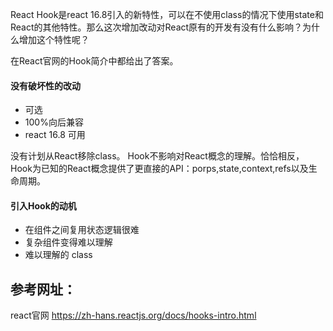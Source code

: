 React Hook是react 16.8引入的新特性，可以在不使用class的情况下使用state和React的其他特性。那么这次增加改动对React原有的开发有没有什么影响？为什么增加这个特性呢？

在React官网的Hook简介中都给出了答案。

#### 没有破坏性的改动
* 可选
* 100%向后兼容
* react 16.8 可用

没有计划从React移除class。
Hook不影响对React概念的理解。恰恰相反，Hook为已知的React概念提供了更直接的API：porps,state,context,refs以及生命周期。

#### 引入Hook的动机
* 在组件之间复用状态逻辑很难
* 复杂组件变得难以理解
* 难以理解的 class



## 参考网址：
react官网
https://zh-hans.reactjs.org/docs/hooks-intro.html